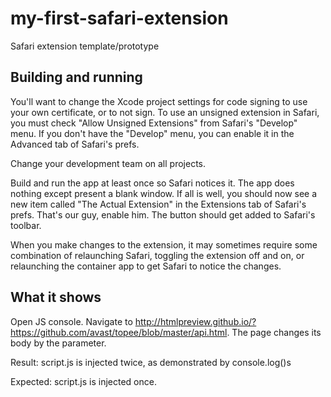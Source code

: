 # my-first-safari-extension
Safari extension template/prototype

## Building and running

You'll want to change the Xcode project settings for code signing to use your own certificate, or to not sign.  To use an unsigned extension in Safari, you must check "Allow Unsigned Extensions" from Safari's "Develop" menu.  If you don't have the "Develop" menu, you can enable it in the Advanced tab of Safari's prefs.

Change your development team on all projects.

Build and run the app at least once so Safari notices it.  The app does nothing except present a blank window.  If all is well, you should now see a new item called "The Actual Extension" in the Extensions tab of Safari's prefs.  That's our guy, enable him.  The button should get added to Safari's toolbar.

When you make changes to the extension, it may sometimes require some combination of relaunching Safari, toggling the extension off and on, or relaunching the container app to get Safari to notice the changes.

## What it shows

Open JS console. Navigate to http://htmlpreview.github.io/?https://github.com/avast/topee/blob/master/api.html.
The page changes its body by the parameter.

Result: script.js is injected twice, as demonstrated by console.log()s

Expected: script.js is injected once.
